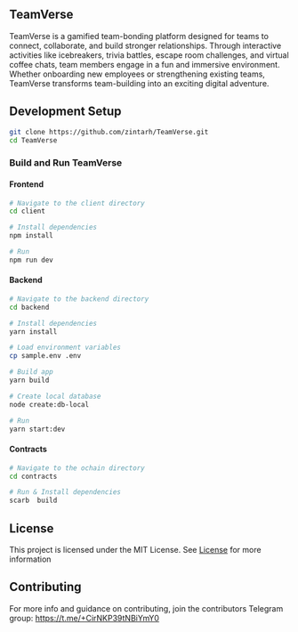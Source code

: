 <div style="width: 100%; display: flex; align-items: center; justify-content: center">
<table >
  <tr>
  </tr>

</table></div>

## TeamVerse

TeamVerse is a gamified team-bonding platform designed for teams to connect, collaborate, and build stronger relationships. Through interactive activities like icebreakers, trivia battles, escape room challenges, and virtual coffee chats, team members engage in a fun and immersive environment. Whether onboarding new employees or strengthening existing teams, TeamVerse transforms  team-building into an exciting digital adventure.

## Development Setup

```bash
git clone https://github.com/zintarh/TeamVerse.git
cd TeamVerse
```


### Build and Run TeamVerse

#### Frontend

```bash
# Navigate to the client directory
cd client

# Install dependencies
npm install

# Run
npm run dev
```

#### Backend

```bash
# Navigate to the backend directory
cd backend

# Install dependencies
yarn install

# Load environment variables
cp sample.env .env

# Build app
yarn build

# Create local database
node create:db-local 

# Run
yarn start:dev
```

#### Contracts

```bash
# Navigate to the ochain directory
cd contracts

# Run & Install dependencies
scarb  build
```

## License

This project is licensed under the MIT License. See [License](https://opensource.org/license/mit) for more information

## Contributing

For more info and guidance on contributing, join the contributors Telegram group: https://t.me/+CirNKP39tNBiYmY0

